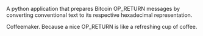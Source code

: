 A python application that prepares Bitcoin OP_RETURN messages by converting conventional text to its respective hexadecimal representation.

Coffeemaker. Because a nice OP_RETURN is like a refreshing cup of coffee.
